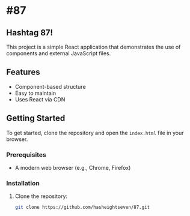 # #87

## Hashtag 87!

This project is a simple React application that demonstrates the use of components and external JavaScript files.

## Features

- Component-based structure
- Easy to maintain
- Uses React via CDN

## Getting Started

To get started, clone the repository and open the `index.html` file in your browser.

### Prerequisites

- A modern web browser (e.g., Chrome, Firefox)

### Installation

1. Clone the repository:
   ```bash
   git clone https://github.com/hasheightseven/87.git
   ```
